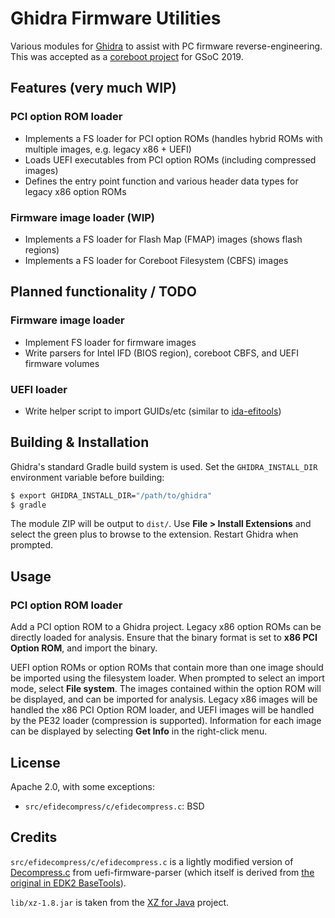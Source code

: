 Ghidra Firmware Utilities
=========================

Various modules for [Ghidra][1] to assist with PC firmware reverse-engineering.
This was accepted as a [coreboot project][2] for GSoC 2019.

## Features (very much WIP)
### PCI option ROM loader
 - Implements a FS loader for PCI option ROMs (handles hybrid ROMs with
   multiple images, e.g. legacy x86 + UEFI)
 - Loads UEFI executables from PCI option ROMs (including compressed images)
 - Defines the entry point function and various header data types for legacy
   x86 option ROMs

### Firmware image loader (WIP)
 - Implements a FS loader for Flash Map (FMAP) images (shows flash regions)
 - Implements a FS loader for Coreboot Filesystem (CBFS) images

## Planned functionality / TODO
### Firmware image loader
 - Implement FS loader for firmware images
 - Write parsers for Intel IFD (BIOS region), coreboot CBFS, and UEFI firmware
   volumes

### UEFI loader
 - Write helper script to import GUIDs/etc (similar to [ida-efitools][3])

## Building & Installation

Ghidra's standard Gradle build system is used. Set the `GHIDRA_INSTALL_DIR`
environment variable before building:

```bash
$ export GHIDRA_INSTALL_DIR="/path/to/ghidra"
$ gradle
```

The module ZIP will be output to `dist/`. Use **File > Install Extensions** and
select the green plus to browse to the extension. Restart Ghidra when prompted.

## Usage
### PCI option ROM loader
Add a PCI option ROM to a Ghidra project. Legacy x86 option ROMs can be
directly loaded for analysis. Ensure that the binary format is set to
**x86 PCI Option ROM**, and import the binary.

UEFI option ROMs or option ROMs that contain more than one image should be
imported using the filesystem loader. When prompted to select an import mode,
select **File system**. The images contained within the option ROM will be
displayed, and can be imported for analysis. Legacy x86 images will be handled
the x86 PCI Option ROM loader, and UEFI images will be handled by the PE32
loader (compression is supported). Information for each image can be displayed
by selecting **Get Info** in the right-click menu.

## License
Apache 2.0, with some exceptions:

 - `src/efidecompress/c/efidecompress.c`: BSD

## Credits
`src/efidecompress/c/efidecompress.c` is a lightly modified version of
[Decompress.c][4] from uefi-firmware-parser (which itself is derived from
[the original in EDK2 BaseTools][5]).

`lib/xz-1.8.jar` is taken from the [XZ for Java][6] project.

[1]: https://ghidra-sre.org/
[2]: https://summerofcode.withgoogle.com/projects/#6413737605464064
[3]: https://github.com/danse-macabre/ida-efitools
[4]: https://github.com/theopolis/uefi-firmware-parser/blob/21106baf019db9dcd046a3c01ee7b32212de45a5/uefi_firmware/compression/Tiano/Decompress.c
[5]: https://github.com/tianocore/edk2/blob/2e351cbe8e190271b3716284fc1076551d005472/BaseTools/Source/C/Common/Decompress.c
[6]: https://tukaani.org/xz/java.html
